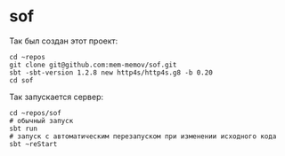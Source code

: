 # sof

Так был создан этот проект:

    cd ~repos
    git clone git@github.com:mem-memov/sof.git
    sbt -sbt-version 1.2.8 new http4s/http4s.g8 -b 0.20
    cd sof

Так запускается сервер:

    cd ~repos/sof
    # обычный запуск
    sbt run
    # запуск с автоматическим перезапуском при изменении исходного кода
    sbt ~reStart